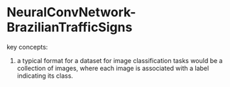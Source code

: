 # NeuralConvNetwork-BrazilianTrafficSigns

key concepts:

1) a typical format for a dataset for image classification tasks would be a collection of images, where each image is associated with a label indicating its class.
